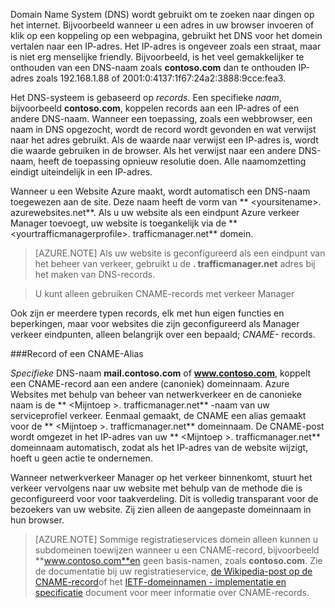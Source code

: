 Domain Name System (DNS) wordt gebruikt om te zoeken naar dingen op het internet. Bijvoorbeeld wanneer u een adres in uw browser invoeren of klik op een koppeling op een webpagina, gebruikt het DNS voor het domein vertalen naar een IP-adres. Het IP-adres is ongeveer zoals een straat, maar is niet erg menselijke friendly. Bijvoorbeeld, is het veel gemakkelijker te onthouden van een DNS-naam zoals **contoso.com** dan te onthouden IP-adres zoals 192.168.1.88 of 2001:0:4137:1f67:24a2:3888:9cce:fea3.

Het DNS-systeem is gebaseerd op *records*. Een specifieke *naam*, bijvoorbeeld **contoso.com**, koppelen records aan een IP-adres of een andere DNS-naam. Wanneer een toepassing, zoals een webbrowser, een naam in DNS opgezocht, wordt de record wordt gevonden en wat verwijst naar het adres gebruikt. Als de waarde naar verwijst een IP-adres is, wordt die waarde gebruiken in de browser. Als het verwijst naar een andere DNS-naam, heeft de toepassing opnieuw resolutie doen. Alle naamomzetting eindigt uiteindelijk in een IP-adres.

Wanneer u een Website Azure maakt, wordt automatisch een DNS-naam toegewezen aan de site. Deze naam heeft de vorm van ** &lt;yoursitename&gt;. azurewebsites.net**. Als u uw website als een eindpunt Azure verkeer Manager toevoegt, uw website is toegankelijk via de ** &lt;yourtrafficmanagerprofile&gt;. trafficmanager.net** domein.

> [AZURE.NOTE] Als uw website is geconfigureerd als een eindpunt van het beheer van verkeer, gebruikt u de **. trafficmanager.net** adres bij het maken van DNS-records.

> U kunt alleen gebruiken CNAME-records met verkeer Manager

Ook zijn er meerdere typen records, elk met hun eigen functies en beperkingen, maar voor websites die zijn geconfigureerd als Manager verkeer eindpunten, alleen belangrijk over een bepaald; *CNAME-* records.

###<a name="cname-or-alias-record"></a>Record of een CNAME-Alias

*Specifieke* DNS-naam **mail.contoso.com** of **www.contoso.com**, koppelt een CNAME-record aan een andere (canoniek) domeinnaam. Azure Websites met behulp van beheer van netwerkverkeer en de canonieke naam is de ** &lt;Mijntoep >. trafficmanager.net** -naam van uw serviceprofiel verkeer. Eenmaal gemaakt, de CNAME een alias gemaakt voor de ** &lt;Mijntoep >. trafficmanager.net** domeinnaam. De CNAME-post wordt omgezet in het IP-adres van uw ** &lt;Mijntoep >. trafficmanager.net** domeinnaam automatisch, zodat als het IP-adres van de website wijzigt, hoeft u geen actie te ondernemen.

Wanneer netwerkverkeer Manager op het verkeer binnenkomt, stuurt het verkeer vervolgens naar uw website met behulp van de methode die is geconfigureerd voor voor taakverdeling. Dit is volledig transparant voor de bezoekers van uw website. Zij zien alleen de aangepaste domeinnaam in hun browser.

> [AZURE.NOTE] Sommige registratieservices domein alleen kunnen u subdomeinen toewijzen wanneer u een CNAME-record, bijvoorbeeld **www.contoso.com**en geen basis-namen, zoals **contoso.com**. Zie de documentatie bij uw registratieservice, <a href="http://en.wikipedia.org/wiki/CNAME_record">de Wikipedia-post op de CNAME-record</a>of het <a href="http://tools.ietf.org/html/rfc1035">IETF-domeinnamen - implementatie en specificatie</a> document voor meer informatie over CNAME-records.
